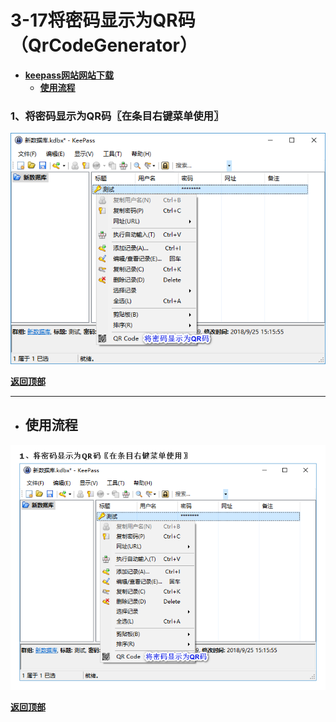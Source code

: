 # <a name="锚点0"></a>3-17将密码显示为QR码（QrCodeGenerator）
- [**keepass网站网站下载**](https://keepass.info/plugins.html#qrcodegen)
	- <a href="#锚点1">**使用流程**</a>
### 1、将密码显示为QR码〖在条目右键菜单使用〗
<p><img src="/图片/3-17将密码显示为QR码（QrCodeGenerator）/1、将密码显示为QR码〖在条目右键菜单使用〗.png" alt="/图片/3-17将密码显示为QR码（QrCodeGenerator）/1、将密码显示为QR码〖在条目右键菜单使用〗.png"/></p>

<a name="锚点1"></a><a href="#锚点0">**返回顶部**</a>
______________________________________________________________________________
- ## 使用流程
<p><img src="/图片/3-17将密码显示为QR码（QrCodeGenerator）/使用流程.png" alt="/图片/3-17将密码显示为QR码（QrCodeGenerator）/使用流程.png"/></p>

<a href="#锚点0">**返回顶部**</a>